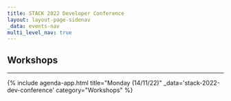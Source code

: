 ```yaml
---
title: STACK 2022 Developer Conference
layout: layout-page-sidenav
_data: events-nav
multi_level_nav: true
---
```


<!-- Header -->

## Workshops

<hr />

{% include agenda-app.html
title="Monday (14/11/22)"
_data='stack-2022-dev-conference'
category="Workshops" %}
